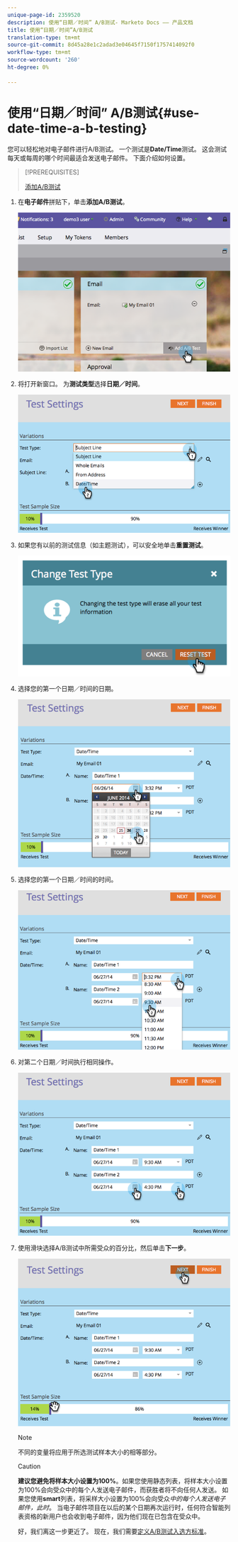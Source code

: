 ```yaml
---
unique-page-id: 2359520
description: 使用“日期／时间” A/B测试- Marketo Docs —— 产品文档
title: 使用“日期／时间”A/B测试
translation-type: tm+mt
source-git-commit: 8d45a28e1c2adad3e04645f7150f1757414092f0
workflow-type: tm+mt
source-wordcount: '260'
ht-degree: 0%

---
```



# 使用“日期／时间” A/B测试{#use-date-time-a-b-testing}

您可以轻松地对电子邮件进行A/B测试。 一个测试是&#x200B;**Date/Time**&#x200B;测试。 这会测试每天或每周的哪个时间最适合发送电子邮件。 下面介绍如何设置。

>[!PREREQUISITES]
>
>[添加A/B测试](/help/marketo/product-docs/email-marketing/email-programs/email-program-actions/email-test-a-b-test/add-an-a-b-test.md)


1. 在&#x200B;**电子邮件**&#x200B;拼贴下，单击&#x200B;**添加A/B测试**。

   ![](assets/image2014-9-12-15-3a41-3a3.png)

1. 将打开新窗口。 为&#x200B;**测试类型**&#x200B;选择&#x200B;**日期／时间**。

   ![](assets/image2014-9-12-15-3a41-3a12.png)

1. 如果您有以前的测试信息（如主题测试），可以安全地单击&#x200B;**重置测试**。

   ![](assets/image2014-9-12-15-3a41-3a19.png)

1. 选择您的第一个日期／时间的日期。

   ![](assets/image2014-9-12-15-3a41-3a26.png)

1. 选择您的第一个日期／时间的时间。

   ![](assets/image2014-9-12-15-3a41-3a33.png)

1. 对第二个日期／时间执行相同操作。

   ![](assets/image2014-9-12-15-3a41-3a40.png)

1. 使用滑块选择A/B测试中所需受众的百分比，然后单击&#x200B;**下一步**。

   ![](assets/image2014-9-12-15-3a41-3a53.png)

   >[!NOTE]
   >
   >不同的变量将应用于所选测试样本大小的相等部分。

   >[!CAUTION]
   >
   >**建议您避免将样本大小设置为100%**。如果您使用静态列表，将样本大小设置为100%会向受众中的每个人发送电子邮件，而获胜者将不向任何人发送。 如果您使用&#x200B;**smart**&#x200B;列表，将采样大小设置为100%会向受众&#x200B;_中的每个人发送电子邮件，此时_。 当电子邮件项目在以后的某个日期再次运行时，任何符合智能列表资格的新用户也会收到电子邮件，因为他们现在已包含在受众中。

   好，我们离这一步更近了。 现在，我们需要[定义A/B测试入选方标准](/help/marketo/product-docs/email-marketing/email-programs/email-program-actions/email-test-a-b-test/define-the-a-b-test-winner-criteria.md)。
